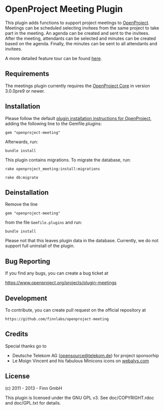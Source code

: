 OpenProject Meeting Plugin
==========================

This plugin adds functions to support project meetings to
[OpenProject](https://www.openproject.org). Meetings
can be scheduled selecting invitees from the same project to take
part in the meeting. An agenda can be created and sent to the invitees.
After the meeting, attendants can be selected and minutes can be
created based on the agenda. Finally, the minutes can be sent to
all attendants and invitees.

A more detailed feature tour can be found [here](https://www.openproject.org/projects/openproject/wiki/Meetings).

Requirements
------------

The meetings plugin currently requires the [OpenProject Core](https://github.com/opf/openproject/) in
version 3.0.0pre9 or newer.


Installation
------------

Please follow the default [plugin installation instructions for
OpenProject](https://www.openproject.org/projects/openproject/wiki/Installation#222-Add-plugins),
adding the following line to the Gemfile.plugins:

`gem "openproject-meeting"`

Afterwards, run:

`bundle install`

This plugin contains migrations. To migrate the database, run:

`rake openproject_meeting:install:migrations`

`rake db:migrate`

Deinstallation
--------------

Remove the line

`gem "openproject-meeting"`

from the file `Gemfile.plugins` and run:

`bundle install`

Please not that this leaves plugin data in the database. Currently, we do not
support full uninstall of the plugin.

Bug Reporting
-------------

If you find any bugs, you can create a bug ticket at

https://www.openproject.org/projects/plugin-meetings

Development
-----------

To contribute, you can create pull request on the official repository at

`https://github.com/finnlabs/openproject-meeting`

Credits
-------

Special thanks go to

* Deutsche Telekom AG (opensource@telekom.de) for project sponsorhip
* Le Moign Vincent and his fabulous Minicons icons on [webalys.com](http://www.webalys.com/minicons/icons-free-pack.php)

License
-------

(c) 2011 - 2013 - Finn GmbH

This plugin is licensed under the GNU GPL v3. See doc/COPYRIGHT.rdoc and
doc/GPL.txt for details.
